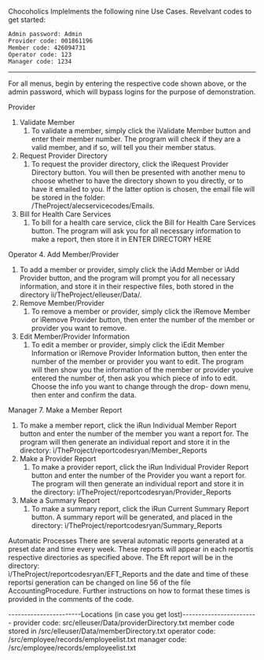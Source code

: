 
Chocoholics Implelments the following nine Use Cases.  Revelvant codes to get 
started: 

	Admin password: Admin
	Provider code: 001861196
	Member code: 426094731
	Operator code: 123
	Manager code: 1234
------------------------------------------------------------------------------

For all menus, begin by entering the respective code shown above, or the admin 
password, which will bypass logins for the purpose of demonstration.


Provider
1. Validate Member
   1. To validate a member, simply click the ìValidate Member button and enter 
   their member number. The program will check if they are a valid member, and 
   if so, will tell you their member status.
2. Request Provider Directory
   1. To request the provider directory, click the ìRequest Provider Directory 
   button. You will then be presented with another menu to choose whether to 
   have the directory shown to you directly, or to have it emailed to you. If 
   the latter option is chosen, the email file will be stored in the folder:  
   /TheProject/alecservicecodes/Emails.
3. Bill for Health Care Services
   1. To bill for a health care service, click the Bill for Health Care 
   Services button. The program will ask you for all necessary information to 
   make a report, then store it in ENTER DIRECTORY HERE


Operator
4. Add Member/Provider
   1. To add a member or provider, simply click the ìAdd Member or ìAdd 
   Provider button, and the program will prompt you for all necessary 
   information, and store it in their respective files, both stored in the 
   directory ìì/TheProject/elleuser/Data/.
5. Remove Member/Provider
   1. To remove a member or provider, simply click the ìRemove Member or 
   ìRemove Provider button, then enter the number of the member or provider 
   you want to remove.
6. Edit Member/Provider Information
   1. To edit a member or provider, simply click the ìEdit Member Information 
   or ìRemove Provider Information button, then enter the number of the member
   or provider you want to edit. The program will then show you the information
    of the member or provider youíve entered the number of, then ask you which 
    piece of info to edit. Choose the info you want to change through the drop-
    down menu, then enter and confirm the data.

Manager
7. Make a Member Report
   1. To make a member report, click the ìRun Individual Member Report button 
   and enter the number of the member you want a report for. The program will 
   then generate an individual report and store it in the directory: 
   ì/TheProject/reportcodesryan/Member_Reports
8. Make a Provider Report
   1. To make a provider report, click the ìRun Individual Provider Report 
   button and enter the number of the Provider you want a report for. The 
   program will then generate an individual report and store it in the 
   directory:  ì/TheProject/reportcodesryan/Provider_Reports
9. Make a Summary Report
   1. To make a summary report, click the ìRun Current Summary Report button. 
   A summary report will be generated, and placed in the directory: 
   ì/TheProject/reportcodesryan/Summary_Reports


Automatic Processes
There are several automatic reports generated at a preset date and time every 
week. These reports will appear in each reportís respective directories as 
specified above. The Eft report will be in the directory:  
ì/TheProject/reportcodesryan/EFT_Reports and the date and time of these reportsí
generation can be changed on line 56 of the file AccountingProcedure. Further 
instructions on how to format these times is provided in the comments of the 
code.

-----------------------Locations (in case you get lost)------------------------
	provider code: src/elleuser/Data/providerDirectory.txt
	member code stored in /src/elleuser/Data/memberDirectory.txt
	operator code: /src/employee/records/employeelist.txt
	manager code: /src/employee/records/employeelist.txt
